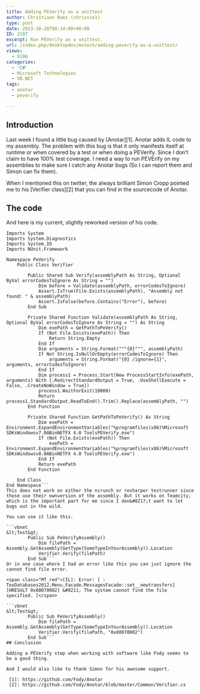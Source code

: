 ```yaml
---
title: Adding PEVerify as a unittest
author: Christiaan Baes (chrissie1)
type: post
date: 2013-10-28T08:34:00+00:00
ID: 2187
excerpt: Run PEVerify as a unittest.
url: /index.php/desktopdev/mstech/adding-peverify-as-a-unittest/
views:
  - 9106
categories:
  - 'C#'
  - Microsoft Technologies
  - VB.NET
tags:
  - anotar
  - peverify

---
```

## Introduction

Last week I found a little bug caused by [Anotar][1]. Anotar adds IL code to my assembly. The problem with this bug is that it only manifests itself at runtime or when covered by a test or when doing a PEVerify. Since I don&#8217;t claim to have 100% test coverage. I need a way to run PEVErify on my assemblies to make sure I catch any Anotar bugs (So I can report them and Simon can fix them). 

When I mentioned this on twitter, the always brilliant Simon Cropp pointed me to his [Verifier class][2] that you can find in the sourcecode of Anotar. 

## The code

And here is my current, slightly reworked version of his code.

```vbnet
Imports System
Imports System.Diagnostics
Imports System.IO
Imports NUnit.Framework

Namespace PeVerify
    Public Class Verifier

        Public Shared Sub Verify(assemblyPath As String, Optional ByVal errorCodesToIgnore As String = "")
            Dim before = Validate(assemblyPath, errorCodesToIgnore)
            Assert.IsTrue(File.Exists(assemblyPath), "Assembly not found: " & assemblyPath)
            Assert.IsFalse(before.Contains("Error"), before)
        End Sub

        Private Shared Function Validate(assemblyPath As String, Optional ByVal errorCodesToIgnore As String = "") As String
            Dim exePath = GetPathToPeVerify()
            If (Not File.Exists(exePath)) Then
                Return String.Empty
            End If
            Dim arguments = String.Format("""{0}""", assemblyPath)
            If Not String.IsNullOrEmpty(errorCodesToIgnore) Then
                arguments = String.Format("{0} /ignore={1}", arguments, errorCodesToIgnore)
            End If
            Dim process1 = Process.Start(New ProcessStartInfo(exePath, arguments) With {.RedirectStandardOutput = True, .UseShellExecute = False, .CreateNoWindow = True})
            process1.WaitForExit(10000)
            Return process1.StandardOutput.ReadToEnd().Trim().Replace(assemblyPath, "")
        End Function

        Private Shared Function GetPathToPeVerify() As String
            Dim exePath = Environment.ExpandEnvironmentVariables("%programfiles(x86)%Microsoft SDKsWindowsv7.0ABinNETFX 4.0 ToolsPEVerify.exe")
            If (Not File.Exists(exePath)) Then
                exePath = Environment.ExpandEnvironmentVariables("%programfiles(x86)%Microsoft SDKsWindowsv8.0ABinNETFX 4.0 ToolsPEVerify.exe")
            End If
            Return exePath
        End Function
        
    End Class
End Namespace```
This does not work on either the ncrunch or resharper testrunner since those use their ownversion of the assembly. But it works on Teamcity, which is the important part for me since I don&#8217;t want to let bugs out in the wild.

You can use it like this.

```vbnet
&lt;Test&gt;
        Public Sub PeVerifyAssembly()
            Dim filePath = Assembly.GetAssembly(GetType(SomeTypeInYourAssembly)).Location
            Verifier.Verify(filePath)
        End Sub```
Or in one case where I had an error like this you can just ignore the cannot find file error. 

<span class="MT_red">[IL]: Error: [ : TexDatabases2012.Menu.Facade.MessagesFacade::set__newtransfers] [HRESULT 0x80070002] &#8211; The system cannot find the file specified. [</span>

```vbnet
&lt;Test&gt;
        Public Sub PeVerifyAssembly()
            Dim filePath = Assembly.GetAssembly(GetType(SomeTypeInYourAssembly)).Location
            Verifier.Verify(filePath, "0x80070002")
        End Sub```
## Conclusion

Adding a PEVerify step when working with software like Fody seems to be a good thing.

And I would also like to thank Simon for his awesome support.

 [1]: https://github.com/Fody/Anotar
 [2]: https://github.com/Fody/Anotar/blob/master/Common/Verifier.cs